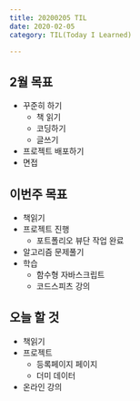 ```yaml
---
title: 20200205 TIL
date: 2020-02-05
category: TIL(Today I Learned)

---
```


## 2월 목표

- 꾸준히 하기
  - 책 읽기
  - 코딩하기
  - 글쓰기
- 프로젝트 배포하기
- 면접


## 이번주 목표 

- 책읽기
- 프로젝트 진행
  - 포트폴리오 뷰단 작업 완료
- 알고리즘 문제풀기
- 학습
  - 함수형 자바스크립트
  - 코드스피츠 강의 


## 오늘 할 것

- 책읽기
- 프로젝트
  - 등록페이지 페이지
  - 더미 데이터
- 온라인 강의

